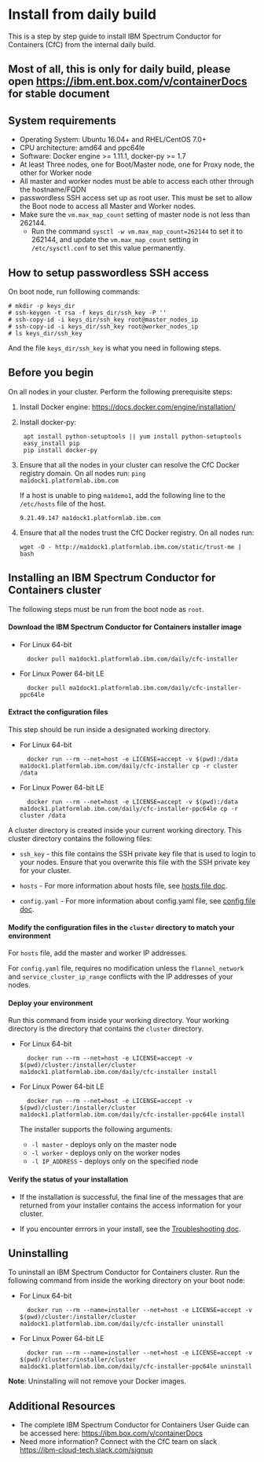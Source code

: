 # Install from daily build

This is a step by step guide to install IBM Spectrum Conductor for Containers (CfC) from the internal daily build.

## Most of all, this is only for daily build, please open https://ibm.ent.box.com/v/containerDocs for stable document


## System requirements

* Operating System: Ubuntu 16.04+ and RHEL/CentOS 7.0+
* CPU architecture: amd64 and ppc64le
* Software: Docker engine >= 1.11.1, docker-py >= 1.7
* At least Three nodes, one for Boot/Master node, one for Proxy node, the other for Worker node
* All master and worker nodes must be able to access each other through the hostname/FQDN
* passwordless SSH access set up as root user. This must be set to allow the Boot node to access all Master and Worker nodes.
* Make sure the `vm.max_map_count` setting of master node is not less than 262144.
  * Run the command `sysctl -w vm.max_map_count=262144` to set it to 262144, and update the `vm.max_map_count` setting in `/etc/sysctl.conf` to set this value permanently.


## How to setup passwordless SSH access

On boot node, run folllowing commands:

```
# mkdir -p keys_dir
# ssh-keygen -t rsa -f keys_dir/ssh_key -P ''
# ssh-copy-id -i keys_dir/ssh_key root@master_nodes_ip
# ssh-copy-id -i keys_dir/ssh_key root@worker_nodes_ip
# ls keys_dir/ssh_key
```

And the file `keys_dir/ssh_key` is what you need in following steps.


## Before you begin

On all nodes in your cluster. Perform the following prerequisite steps:

1. Install Docker engine: <https://docs.docker.com/engine/installation/>
2. Install docker-py:

        apt install python-setuptools || yum install python-setuptools
        easy_install pip
        pip install docker-py

3. Ensure that all the nodes in your cluster can resolve the CfC Docker registry domain. On all nodes run:
   `ping    ma1dock1.platformlab.ibm.com`

   If a host is unable to ping `ma1demo1`, add the following line to the `/etc/hosts` file of the host.

    `9.21.49.147 ma1dock1.platformlab.ibm.com`
4. Ensure that all the nodes trust the CfC Docker registry. On all nodes run:

     `wget -O - http://ma1dock1.platformlab.ibm.com/static/trust-me | bash`


## Installing an IBM Spectrum Conductor for Containers cluster

The following steps must be run from the boot node as `root`.

#### Download the IBM Spectrum Conductor for Containers installer image

* For Linux 64-bit

        docker pull ma1dock1.platformlab.ibm.com/daily/cfc-installer

* For Linux Power 64-bit LE

        docker pull ma1dock1.platformlab.ibm.com/daily/cfc-installer-ppc64le

#### Extract the configuration files
This step should be run inside a designated working directory.

* For Linux 64-bit

        docker run --rm --net=host -e LICENSE=accept -v $(pwd):/data ma1dock1.platformlab.ibm.com/daily/cfc-installer cp -r cluster /data

* For Linux Power 64-bit LE

        docker run --rm --net=host -e LICENSE=accept -v $(pwd):/data ma1dock1.platformlab.ibm.com/daily/cfc-installer-ppc64le cp -r cluster /data


A cluster directory is created inside your current working directory. This cluster directory contains the following files:

* `ssh_key` - this file contains the SSH private key file that is used to login to your nodes. Ensure that you overwrite this file with the SSH private key for your cluster.

* `hosts` - For more information about hosts file, see [hosts file doc](https://github.ibm.com/platformcomputing/cfc-installer/blob/master/docs/hosts.md).

* `config.yaml` - For more information about config.yaml file, see [config file doc](https://github.ibm.com/platformcomputing/cfc-installer/blob/master/docs/config.yaml.md).

#### Modify the configuration files in the `cluster` directory to match your environment

For `hosts` file, add the master and worker IP addresses.

For `config.yaml` file, requires no modification unless the `flannel_network` and `service_cluster_ip_range` conflicts with the IP addresses of your nodes.

#### Deploy your environment

Run this command from inside your working directory. Your working directory is the directory that contains the `cluster` directory.

* For Linux 64-bit

        docker run --rm --net=host -e LICENSE=accept -v $(pwd)/cluster:/installer/cluster ma1dock1.platformlab.ibm.com/daily/cfc-installer install

* For Linux Power 64-bit LE

        docker run --rm --net=host -e LICENSE=accept -v $(pwd)/cluster:/installer/cluster ma1dock1.platformlab.ibm.com/daily/cfc-installer-ppc64le install

    The installer supports the following arguments:

    * `-l master` - deploys only on the master node
    * `-l worker` - deploys only on the worker nodes
    * `-l IP_ADDRESS` - deploys only on the specified node

#### Verify the status of your installation

* If the installation is successful, the final line of the messages that are returned from your installer contains the access information for your cluster.

* If you encounter errrors in your install, see the [Troubleshooting doc](https://github.ibm.com/platformcomputing/cfc-installer/blob/master/docs/trouble-shooting.md).


## Uninstalling

To uninstall an IBM Spectrum Conductor for Containers cluster. Run the following command from inside the working directory on your boot node:

* For Linux 64-bit

        docker run --rm --name=installer --net=host -e LICENSE=accept -v $(pwd)/cluster:/installer/cluster ma1dock1.platformlab.ibm.com/daily/cfc-installer uninstall

* For Linux Power 64-bit LE

        docker run --rm --name=installer --net=host -e LICENSE=accept -v $(pwd)/cluster:/installer/cluster ma1dock1.platformlab.ibm.com/daily/cfc-installer-ppc64le uninstall

<b>Note</b>: Uninstalling will not remove your Docker images.

## Additional Resources
   * The complete IBM Spectrum Conductor for Containers User Guide can be accessed here: https://ibm.box.com/v/containerDocs
   * Need more information? Connect with the CfC team on slack https://ibm-cloud-tech.slack.com/signup